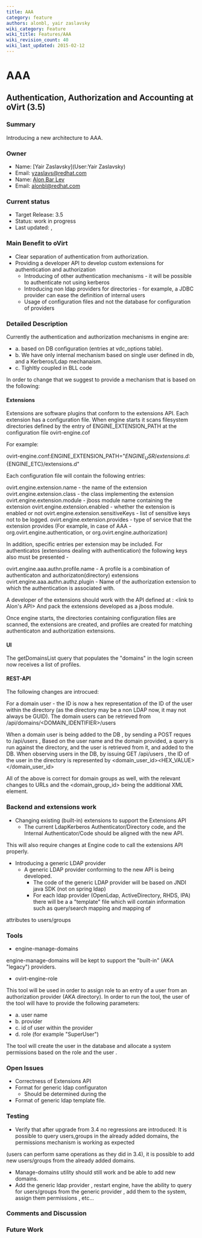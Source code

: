 ```yaml
---
title: AAA
category: feature
authors: alonbl, yair zaslavsky
wiki_category: Feature
wiki_title: Features/AAA
wiki_revision_count: 40
wiki_last_updated: 2015-02-12
---
```


# AAA

## Authentication, Authorization and Accounting at oVirt (3.5)

### Summary

Introducing a new architecture to AAA.

### Owner

*   Name: [Yair Zaslavsky](User:Yair Zaslavsky)
*   Email: <yzaslavs@redhat.com>
*   Name: [Alon Bar Lev](User:alonbl)
*   Email: <alonbl@redhat.com>

### Current status

*   Target Release: 3.5
*   Status: work in progress
*   Last updated: ,

### Main Benefit to oVirt

*   Clear separation of authentication from authorization.
*   Providing a developer API to develop custom extensions for authentication and authorization
    -   Introducing of other authentication mechanisms - it will be possible to authenticate not using kerberos
    -   Introducing non ldap providers for directories - for example, a JDBC provider can ease the definition of internal users
    -   Usage of configuration files and not the database for configuration of providers

### Detailed Description

Currently the authentication and authorization mechanisms in engine are:

*   a. based on DB configuration (entries at vdc_options table).
*   b. We have only internal mechanism based on single user defined in db, and a Kerberos/Ldap mechanaism.
*   c. Tighltly coupled in BLL code

In order to change that we suggest to provide a mechanism that is based on the following:

#### Extensions

Extensions are software plugins that conform to the extensions API. Each extension has a configuration file. When engine starts it scans filesystem directories defined by the entry of ENGINE_EXTENSION_PATH at the configuration file ovirt-engine.cof

For example:

ovirt-engine.conf:ENGINE_EXTENSION_PATH="${ENGINE_USR}/extensions.d:${ENGINE_ETC}/extensions.d"

Each configuration file will contain the following entries:

ovirt.engine.extension.name - the name of the extension ovirt.engine.extension.class - the class implementing the extension ovirt.engine.extension.module - jboss module name containing the extension ovirt.engine.extension.enabled - whether the extension is enabled or not ovirt.engine.extension.sensitiveKeys - list of sensitive keys not to be logged. ovirt.engine.extension.provides - type of service that the extension provides (For example, in case of AAA - org.ovirt.engine.authentication, or org.ovirt.engine.authorization)

In addition, specific entries per extension may be included. For authenticatos (extensions dealing with authentication) the following keys also must be presented -

ovirt.engine.aaa.authn.profile.name - A profile is a combination of authenticaton and authorizaton(directory) extensions ovirt.engine.aaa.authn.authz.plugin - Name of the authorization extension to which the authentication is associated with.

A developer of the extensions should work with the API defined at : <link to Alon's API> And pack the extensions developed as a jboss module.

Once engine starts, the directories containing configuration files are scanned, the extensions are created, and profiles are created for matching authenticaton and authorization extensions.

#### UI

The getDomainsList query that populates the "domains" in the login screen now receives a list of profiles.

#### REST-API

The following changes are introcued:

For a domain user - the ID is now a hex representation of the ID of the user within the directory (as the directory may be a non LDAP now, it may not always be GUID). The domain users can be retrieved from /api/domains/<DOMAIN_IDENTIFIER>/users

When a domain user is being added to the DB , by sending a POST reques to /api/users , Based on the user name and the domain provided, a query is run against the directory, and the user is retrieved from it, and added to the DB. When observing users in the DB, by issuing GET /api/users , the ID of the user in the directory is represented by <domain_user_id><HEX_VALUE></domain_user_id>

All of the above is correct for domain groups as well, with the relevant changes to URLs and the <domain_group_id> being the additional XML element.

### Backend and extensions work

*   Changing existing (built-in) extensions to support the Extensions API
    -   The current LdapKerberos Authenticator/Directory code, and the Internal Authenticator/Code should be aligned with the new API.

This will also require changes at Engine code to call the extensions API properly.

*   Introducing a generic LDAP provider
    -   A generic LDAP provider conforming to the new API is being developed.
        -   The code of the generic LDAP provider will be based on JNDI java SDK (not on spring ldap)
        -   For each ldap provider (OpenLdap, ActiveDirectory, RHDS, IPA) there will be a a "template" file which will contain information such as query/search mapping and mapping of

attributes to users/groups

### Tools

*   engine-manage-domains

engine-manage-domains will be kept to support the "built-in" (AKA "legacy") providers.

*   ovirt-engine-role

This tool will be used in order to assign role to an entry of a user from an authorization provider (AKA directory). In order to run the tool, the user of the tool will have to provide the following parameters:

*   a. user name
*   b. provider
*   c. id of user within the provider
*   d. role (for example "SuperUser")

The tool will create the user in the database and allocate a system permissions based on the role and the user .

### Open Issues

*   Correctness of Extensions API
*   Format for generic ldap configuraton
    -   Should be determined during the
*   Format of generic ldap template file.

### Testing

*   Verify that after upgrade from 3.4 no regressions are introduced: It is possible to query users,groups in the already added domains, the permissions mechanism is working as expected

(users can perform same operations as they did in 3.4), it is possible to add new users/groups from the already added domains.

*   Manage-domains utility should still work and be able to add new domains.
*   Add the generic ldap provider , restart engine, have the ability to query for users/groups from the generic provider , add them to the system, assign them permissions , etc...

### Comments and Discussion

### Future Work
